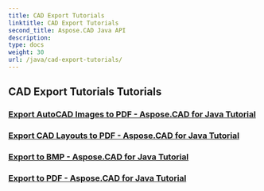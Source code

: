 ```yaml
---
title: CAD Export Tutorials
linktitle: CAD Export Tutorials
second_title: Aspose.CAD Java API
description: 
type: docs
weight: 30
url: /java/cad-export-tutorials/
---
```


## CAD Export Tutorials Tutorials
### [Export AutoCAD Images to PDF - Aspose.CAD for Java Tutorial](./export-autocad-images-to-pdf/)
### [Export CAD Layouts to PDF - Aspose.CAD for Java Tutorial](./export-cad-layouts-to-pdf/)
### [Export to BMP - Aspose.CAD for Java Tutorial](./export-to-bmp/)
### [Export to PDF - Aspose.CAD for Java Tutorial](./export-to-pdf/)
